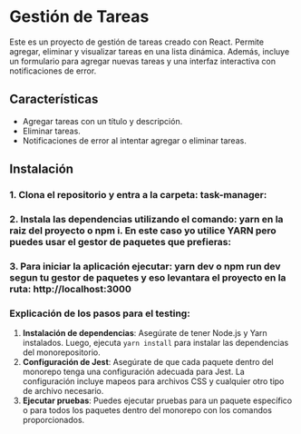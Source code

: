 # Gestión de Tareas

Este es un proyecto de gestión de tareas creado con React. Permite agregar, eliminar y visualizar tareas en una lista dinámica. Además, incluye un formulario para agregar nuevas tareas y una interfaz interactiva con notificaciones de error.

## Características

- Agregar tareas con un título y descripción.
- Eliminar tareas.
- Notificaciones de error al intentar agregar o eliminar tareas.

## Instalación

### 1. Clona el repositorio y entra a la carpeta: task-manager:
### 2. Instala las dependencias utilizando el comando: yarn en la raiz del proyecto o npm i. En este caso yo utilice YARN pero puedes usar el gestor de paquetes que prefieras:
### 3. Para iniciar la aplicación ejecutar: yarn dev o npm run dev segun tu gestor de paquetes y eso levantara el proyecto en la ruta: http://localhost:3000


### **Explicación de los pasos para el testing**:
1. **Instalación de dependencias**: Asegúrate de tener Node.js y Yarn instalados. Luego, ejecuta `yarn install` para instalar las dependencias del monorepositorio.
2. **Configuración de Jest**: Asegúrate de que cada paquete dentro del monorepo tenga una configuración adecuada para Jest. La configuración incluye mapeos para archivos CSS y cualquier otro tipo de archivo necesario.
3. **Ejecutar pruebas**: Puedes ejecutar pruebas para un paquete específico o para todos los paquetes dentro del monorepo con los comandos proporcionados.


